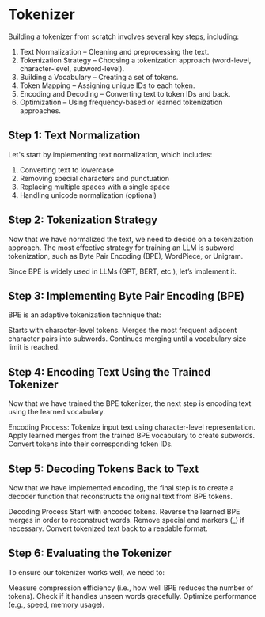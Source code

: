 # Tokenizer 

Building a tokenizer from scratch involves several key steps, including:

1. Text Normalization – Cleaning and preprocessing the text.
2. Tokenization Strategy – Choosing a tokenization approach (word-level, character-level, subword-level).
3. Building a Vocabulary – Creating a set of tokens.
4. Token Mapping – Assigning unique IDs to each token.
5. Encoding and Decoding – Converting text to token IDs and back.
6. Optimization – Using frequency-based or learned tokenization approaches.

## Step 1: Text Normalization

Let's start by implementing text normalization, which includes:

1. Converting text to lowercase
2. Removing special characters and punctuation
3. Replacing multiple spaces with a single space
4. Handling unicode normalization (optional)


## Step 2: Tokenization Strategy
Now that we have normalized the text, we need to decide on a tokenization approach. The most effective strategy for training an LLM is subword tokenization, such as Byte Pair Encoding (BPE), WordPiece, or Unigram.

Since BPE is widely used in LLMs (GPT, BERT, etc.), let’s implement it.

## Step 3: Implementing Byte Pair Encoding (BPE)
BPE is an adaptive tokenization technique that:

Starts with character-level tokens.
Merges the most frequent adjacent character pairs into subwords.
Continues merging until a vocabulary size limit is reached.

## Step 4: Encoding Text Using the Trained Tokenizer
Now that we have trained the BPE tokenizer, the next step is encoding text using the learned vocabulary.

Encoding Process:
Tokenize input text using character-level representation.
Apply learned merges from the trained BPE vocabulary to create subwords.
Convert tokens into their corresponding token IDs.

## Step 5: Decoding Tokens Back to Text
Now that we have implemented encoding, the final step is to create a decoder function that reconstructs the original text from BPE tokens.

Decoding Process
Start with encoded tokens.
Reverse the learned BPE merges in order to reconstruct words.
Remove special end markers (_) if necessary.
Convert tokenized text back to a readable format.

## Step 6: Evaluating the Tokenizer
To ensure our tokenizer works well, we need to:

Measure compression efficiency (i.e., how well BPE reduces the number of tokens).
Check if it handles unseen words gracefully.
Optimize performance (e.g., speed, memory usage).